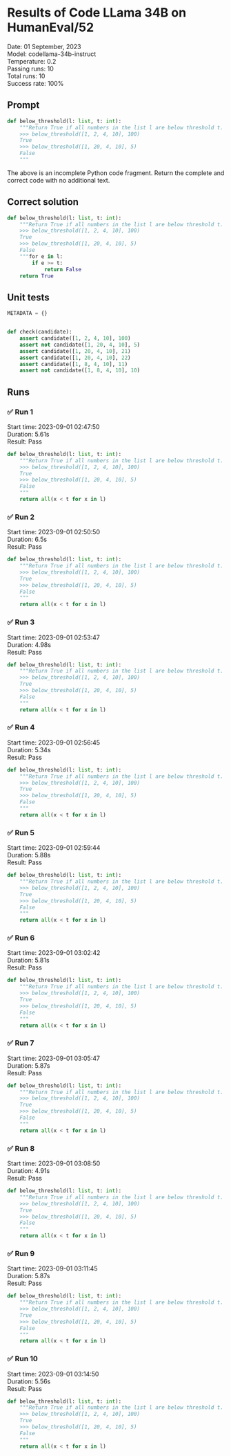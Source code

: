 # Results of Code LLama 34B on HumanEval/52
Date: 01 September, 2023<br />
Model: codellama-34b-instruct<br />
Temperature: 0.2<br />
Passing runs: 10<br />
Total runs: 10<br />
Success rate: 100%
## Prompt
```python
def below_threshold(l: list, t: int):
    """Return True if all numbers in the list l are below threshold t.
    >>> below_threshold([1, 2, 4, 10], 100)
    True
    >>> below_threshold([1, 20, 4, 10], 5)
    False
    """
```
The above is an incomplete Python code fragment. Return the complete and correct code with no additional text.
## Correct solution
```python
def below_threshold(l: list, t: int):
    """Return True if all numbers in the list l are below threshold t.
    >>> below_threshold([1, 2, 4, 10], 100)
    True
    >>> below_threshold([1, 20, 4, 10], 5)
    False
    """for e in l:
        if e >= t:
            return False
    return True
```
## Unit tests
```python
METADATA = {}


def check(candidate):
    assert candidate([1, 2, 4, 10], 100)
    assert not candidate([1, 20, 4, 10], 5)
    assert candidate([1, 20, 4, 10], 21)
    assert candidate([1, 20, 4, 10], 22)
    assert candidate([1, 8, 4, 10], 11)
    assert not candidate([1, 8, 4, 10], 10)
```
## Runs
### ✅ Run 1
Start time: 2023-09-01 02:47:50<br />
Duration: 5.61s<br />
Result: Pass
```python
def below_threshold(l: list, t: int):
    """Return True if all numbers in the list l are below threshold t.
    >>> below_threshold([1, 2, 4, 10], 100)
    True
    >>> below_threshold([1, 20, 4, 10], 5)
    False
    """
    return all(x < t for x in l)
```
### ✅ Run 2
Start time: 2023-09-01 02:50:50<br />
Duration: 6.5s<br />
Result: Pass
```python
def below_threshold(l: list, t: int):
    """Return True if all numbers in the list l are below threshold t.
    >>> below_threshold([1, 2, 4, 10], 100)
    True
    >>> below_threshold([1, 20, 4, 10], 5)
    False
    """
    return all(x < t for x in l)
```
### ✅ Run 3
Start time: 2023-09-01 02:53:47<br />
Duration: 4.98s<br />
Result: Pass
```python
def below_threshold(l: list, t: int):
    """Return True if all numbers in the list l are below threshold t.
    >>> below_threshold([1, 2, 4, 10], 100)
    True
    >>> below_threshold([1, 20, 4, 10], 5)
    False
    """
    return all(x < t for x in l)
```
### ✅ Run 4
Start time: 2023-09-01 02:56:45<br />
Duration: 5.34s<br />
Result: Pass
```python
def below_threshold(l: list, t: int):
    """Return True if all numbers in the list l are below threshold t.
    >>> below_threshold([1, 2, 4, 10], 100)
    True
    >>> below_threshold([1, 20, 4, 10], 5)
    False
    """
    return all(x < t for x in l)
```
### ✅ Run 5
Start time: 2023-09-01 02:59:44<br />
Duration: 5.88s<br />
Result: Pass
```python
def below_threshold(l: list, t: int):
    """Return True if all numbers in the list l are below threshold t.
    >>> below_threshold([1, 2, 4, 10], 100)
    True
    >>> below_threshold([1, 20, 4, 10], 5)
    False
    """
    return all(x < t for x in l)
```
### ✅ Run 6
Start time: 2023-09-01 03:02:42<br />
Duration: 5.81s<br />
Result: Pass
```python
def below_threshold(l: list, t: int):
    """Return True if all numbers in the list l are below threshold t.
    >>> below_threshold([1, 2, 4, 10], 100)
    True
    >>> below_threshold([1, 20, 4, 10], 5)
    False
    """
    return all(x < t for x in l)
```
### ✅ Run 7
Start time: 2023-09-01 03:05:47<br />
Duration: 5.87s<br />
Result: Pass
```python
def below_threshold(l: list, t: int):
    """Return True if all numbers in the list l are below threshold t.
    >>> below_threshold([1, 2, 4, 10], 100)
    True
    >>> below_threshold([1, 20, 4, 10], 5)
    False
    """
    return all(x < t for x in l)
```
### ✅ Run 8
Start time: 2023-09-01 03:08:50<br />
Duration: 4.91s<br />
Result: Pass
```python
def below_threshold(l: list, t: int):
    """Return True if all numbers in the list l are below threshold t.
    >>> below_threshold([1, 2, 4, 10], 100)
    True
    >>> below_threshold([1, 20, 4, 10], 5)
    False
    """
    return all(x < t for x in l)
```
### ✅ Run 9
Start time: 2023-09-01 03:11:45<br />
Duration: 5.87s<br />
Result: Pass
```python
def below_threshold(l: list, t: int):
    """Return True if all numbers in the list l are below threshold t.
    >>> below_threshold([1, 2, 4, 10], 100)
    True
    >>> below_threshold([1, 20, 4, 10], 5)
    False
    """
    return all(x < t for x in l)
```
### ✅ Run 10
Start time: 2023-09-01 03:14:50<br />
Duration: 5.56s<br />
Result: Pass
```python
def below_threshold(l: list, t: int):
    """Return True if all numbers in the list l are below threshold t.
    >>> below_threshold([1, 2, 4, 10], 100)
    True
    >>> below_threshold([1, 20, 4, 10], 5)
    False
    """
    return all(x < t for x in l)
```
